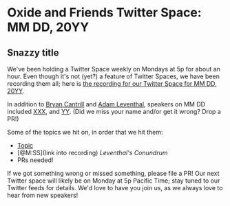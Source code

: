 # Oxide and Friends Twitter Space: MM DD, 20YY

## Snazzy title

We've been holding a Twitter Space weekly on Mondays at 5p for about an hour.
Even though it's not (yet?) a feature of Twitter Spaces, we have been
recording them all; here is
[the recording for our Twitter Space for MM DD, 20YY]().

In addition to
[Bryan Cantrill](https://twitter.com/bcantrill) and
[Adam Leventhal](https://twitter.com/ahl),
speakers on MM DD included
[XXX](),
and [YY]().
(Did we miss your name and/or get it wrong? Drop a PR!)

Some of the topics we hit on, in order that we hit them:

- [Topic](link)
- [@M:SS](link into recording)
  *Leventhal's Conundrum*
- PRs needed!

If we got something wrong or missed something, please file a PR!
Our next Twitter space will likely be on Monday at 5p Pacific Time; stay tuned
to our Twitter feeds for details.  We'd love to have you join us, as we
always love to hear from new speakers!

